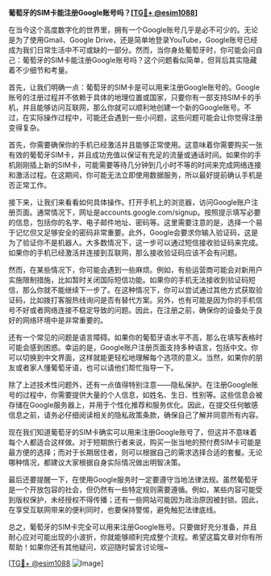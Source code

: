**葡萄牙的SIM卡能注册Google账号吗？[[TG💪+ @esim1088](https://t.me/s/esim1088)]**

在当今这个高度数字化的世界里，拥有一个Google账号几乎是必不可少的。无论是为了使用Gmail、Google Drive，还是简单地登录YouTube，Google账号已经成为我们日常生活中不可或缺的一部分。然而，当你身处葡萄牙时，你可能会问自己：葡萄牙的SIM卡能注册Google账号吗？这个问题看似简单，但背后其实隐藏着不少细节和考量。

首先，让我们明确一点：葡萄牙的SIM卡是可以用来注册Google账号的。Google账号的注册过程并不依赖于具体的地理位置或国家，只要你有一部支持SIM卡的手机，并且能够访问互联网，那么你就可以顺利地创建一个新的Google账号。不过，在实际操作过程中，可能还会遇到一些小问题，这些问题可能会让你觉得注册变得复杂。

首先，你需要确保你的手机已经激活并且能够正常使用。这意味着你需要购买一张有效的葡萄牙SIM卡，并且成功充值以保证有充足的流量或通话时间。如果你的手机刚刚插上新的SIM卡，可能需要等待几分钟到几小时不等的时间来完成网络连接和激活过程。在这期间，你可能无法立即使用数据服务，所以最好提前确认手机是否正常工作。

接下来，让我们来看看如何具体操作。打开手机上的浏览器，访问Google账户注册页面。通常情况下，网址是accounts.google.com/signup。按照提示填写必要的信息，包括你的名字、电子邮件地址、密码等。这里需要注意的是，选择一个易于记忆但又足够安全的密码非常重要。此外，Google会要求你输入验证码，这是为了验证你不是机器人。大多数情况下，这一步可以通过短信接收验证码来完成。如果你的手机已经激活并连接到互联网，那么接收验证码应该不会有问题。

然而，在某些情况下，你可能会遇到一些麻烦。例如，有些运营商可能会对新用户实施限制措施，比如暂时关闭国际短信功能。如果你的手机无法接收到验证码短信，那么你就不能继续下一步了。在这种情况下，你可以尝试通过其他方式获取验证码，比如拨打客服热线询问是否有替代方案。另外，也有可能是因为你的手机信号不好或者网络连接不稳定导致的问题。因此，在注册之前，确保你的设备处于良好的网络环境中是非常重要的。

还有一个常见的问题是语言障碍。如果你的葡萄牙语水平不高，那么在填写表格时可能会感到困惑。幸运的是，Google账户注册页面支持多种语言，包括中文。你可以切换到中文界面，这样就能更轻松地理解每个选项的意义。当然，如果你的朋友或者家人懂葡萄牙语，也可以请他们帮忙指导一下。

除了上述技术性问题外，还有一点值得特别注意——隐私保护。在注册Google账号的过程中，你需要提供大量的个人信息，如姓名、生日、性别等。这些信息会被存储在Google服务器上，并用于个性化推荐和服务优化。因此，在提交任何敏感信息之前，请务必仔细阅读相关的隐私政策条款，确保自己了解并同意所有内容。

现在我们知道葡萄牙的SIM卡确实可以用来注册Google账号了，但这并不意味着每个人都适合这样做。对于短期旅行者来说，购买一张当地的预付费SIM卡可能是最方便的选择；而对于长期居住者，则可以根据自己的需求选择合适的套餐。无论哪种情况，都建议大家根据自身实际情况做出明智决策。

最后还要提醒一下，在使用Google服务时一定要遵守当地法律法规。虽然葡萄牙是一个开放包容的社会，但仍然有一些特定规则需要遵循。例如，某些内容可能受到版权保护，未经授权不得传播；还有一些网站可能因为政治原因被封锁。因此，在享受互联网带来的便利同时，也要保持警惕，避免触犯法律底线。

总之，葡萄牙的SIM卡完全可以用来注册Google账号。只要做好充分准备，并且耐心应对可能出现的小波折，你就能够顺利完成整个流程。希望这篇文章对你有所帮助！如果你还有其他疑问，欢迎随时留言讨论哦~ 

[[TG💪+ @esim1088](https://t.me/s/esim1088) ![Image](https://i.postimg.cc/4NQfJmqS/Snipaste-2025-05-13-00-14-12.png)]